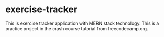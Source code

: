 # exercise-tracker
This is exercise tracker application with MERN stack technology.
This is a practice project in the crash course tutorial from freecodecamp.org.
